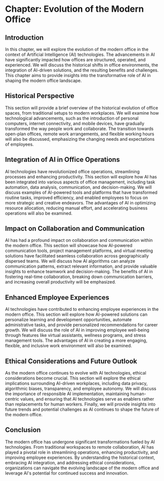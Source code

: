 Chapter: Evolution of the Modern Office
=======================================

Introduction
------------

In this chapter, we will explore the evolution of the modern office in the context of Artificial Intelligence (AI) technologies. The advancements in AI have significantly impacted how offices are structured, operated, and experienced. We will discuss the historical shifts in office environments, the integration of AI-driven solutions, and the resulting benefits and challenges. This chapter aims to provide insights into the transformative role of AI in shaping the modern office landscape.

Historical Perspective
----------------------

This section will provide a brief overview of the historical evolution of office spaces, from traditional setups to modern workplaces. We will examine how technological advancements, such as the introduction of personal computers, internet connectivity, and mobile devices, have gradually transformed the way people work and collaborate. The transition towards open-plan offices, remote work arrangements, and flexible working hours will also be discussed, emphasizing the changing needs and expectations of employees.

Integration of AI in Office Operations
--------------------------------------

AI technologies have revolutionized office operations, streamlining processes and enhancing productivity. This section will explore how AI has been integrated into various aspects of office management, including task automation, data analysis, communication, and decision-making. We will discuss examples of AI-powered tools and platforms that have transformed routine tasks, improved efficiency, and enabled employees to focus on more strategic and creative endeavors. The advantages of AI in optimizing resource allocation, reducing manual effort, and accelerating business operations will also be examined.

Impact on Collaboration and Communication
-----------------------------------------

AI has had a profound impact on collaboration and communication within the modern office. This section will showcase how AI-powered communication tools, project management platforms, and virtual meeting solutions have facilitated seamless collaboration across geographically dispersed teams. We will discuss how AI algorithms can analyze communication patterns, extract relevant information, and provide valuable insights to enhance teamwork and decision-making. The benefits of AI in fostering real-time collaboration, breaking down communication barriers, and increasing overall productivity will be emphasized.

Enhanced Employee Experiences
-----------------------------

AI technologies have contributed to enhancing employee experiences in the modern office. This section will explore how AI-powered solutions can personalize learning and development opportunities, automate administrative tasks, and provide personalized recommendations for career growth. We will discuss the role of AI in improving employee well-being through features like virtual assistants, wellness programs, and stress management tools. The advantages of AI in creating a more engaging, flexible, and inclusive work environment will also be examined.

Ethical Considerations and Future Outlook
-----------------------------------------

As the modern office continues to evolve with AI technologies, ethical considerations become crucial. This section will explore the ethical implications surrounding AI-driven workplaces, including data privacy, algorithmic biases, transparency, and employee autonomy. We will discuss the importance of responsible AI implementation, maintaining human-centric values, and ensuring that AI technologies serve as enablers rather than replacements for human workers. Finally, we will provide insights into future trends and potential challenges as AI continues to shape the future of the modern office.

Conclusion
----------

The modern office has undergone significant transformations fueled by AI technologies. From traditional workspaces to remote collaboration, AI has played a pivotal role in streamlining operations, enhancing productivity, and improving employee experiences. By understanding the historical context, embracing AI integration, and addressing ethical considerations, organizations can navigate the evolving landscape of the modern office and leverage AI's potential for continued success and innovation.
